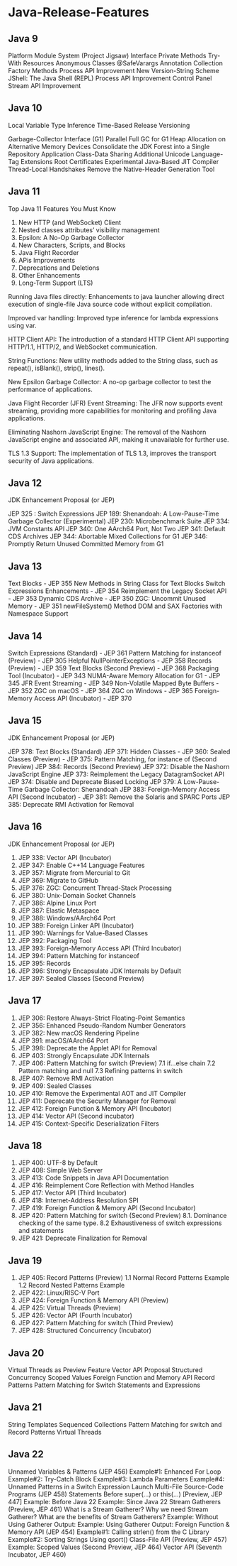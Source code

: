 # Java-Release-Features

Java 9
------

Platform Module System (Project Jigsaw)
Interface Private Methods
Try-With Resources
Anonymous Classes
@SafeVarargs Annotation
Collection Factory Methods
Process API Improvement
New Version-String Scheme
JShell: The Java Shell (REPL)
Process API Improvement
Control Panel
Stream API Improvement

Java 10
-------

Local Variable Type Inference
Time-Based Release Versioning

Garbage-Collector Interface (G1)
Parallel Full GC for G1
Heap Allocation on Alternative Memory Devices
Consolidate the JDK Forest into a Single Repository
Application Class-Data Sharing
Additional Unicode Language-Tag Extensions
Root Certificates
Experimental Java-Based JIT Compiler
Thread-Local Handshakes
Remove the Native-Header Generation Tool

Java 11
-------

Top Java 11 Features You Must Know
1. New HTTP (and WebSocket) Client
2. Nested classes attributes’ visibility management
3. Epsilon: A No-Op Garbage Collector 
4. New Characters, Scripts, and Blocks
5. Java Flight Recorder
6. APis Improvements
7. Deprecations and Deletions
8. Other Enhancements 
9. Long-Term Support (LTS)

Running Java files directly: Enhancements to java launcher allowing direct execution of single-file Java source code without explicit compilation.

Improved var handling: Improved type inference for lambda expressions using var.

HTTP Client API: The introduction of a standard HTTP Client API supporting HTTP/1.1, HTTP/2, and WebSocket communication.

String Functions: New utility methods added to the String class, such as repeat(), isBlank(), strip(), lines().

New Epsilon Garbage Collector: A no-op garbage collector to test the performance of applications.

Java Flight Recorder (JFR) Event Streaming: The JFR now supports event streaming, providing more capabilities for monitoring and profiling Java applications.

Eliminating Nashorn JavaScript Engine: The removal of the Nashorn JavaScript engine and associated API, making it unavailable for further use.

TLS 1.3 Support: The implementation of TLS 1.3, improves the transport security of Java applications.


Java 12 
-------

 JDK Enhancement Proposal (or JEP) 

JEP 325 : Switch Expressions
JEP 189: Shenandoah: A Low-Pause-Time Garbage Collector (Experimental)
JEP 230: Microbenchmark Suite
JEP 334: JVM Constants API
JEP 340: One AArch64 Port, Not Two
JEP 341: Default CDS Archives
JEP 344: Abortable Mixed Collections for G1
JEP 346: Promptly Return Unused Committed Memory from G1

Java 13
-------

Text Blocks - JEP 355
New Methods in String Class for Text Blocks
Switch Expressions Enhancements - JEP 354
Reimplement the Legacy Socket API - JEP 353
Dynamic CDS Archive - JEP 350
ZGC: Uncommit Unused Memory - JEP 351
newFileSystem() Method
DOM and SAX Factories with Namespace Support

Java 14
-------

Switch Expressions (Standard) - JEP 361
Pattern Matching for instanceof (Preview) - JEP 305
Helpful NullPointerExceptions - JEP 358
Records (Preview) - JEP 359
Text Blocks (Second Preview) - JEP 368
Packaging Tool (Incubator) - JEP 343
NUMA-Aware Memory Allocation for G1 - JEP 345
JFR Event Streaming - JEP 349
Non-Volatile Mapped Byte Buffers - JEP 352
ZGC on macOS - JEP 364
ZGC on Windows - JEP 365
Foreign-Memory Access API (Incubator) - JEP 370

Java 15
-------

 JDK Enhancement Proposal (or JEP) 

JEP 378: Text Blocks (Standard)
JEP 371: Hidden Classes -
JEP 360: Sealed Classes (Preview) -
JEP 375: Pattern Matching, for instance of (Second Preview)
JEP 384: Records (Second Preview)
JEP 372: Disable the Nashorn JavaScript Engine
JEP 373: Reimplement the Legacy DatagramSocket API
JEP 374: Disable and Deprecate Biased Locking
JEP 379: A Low-Pause-Time Garbage Collector: Shenandoah
JEP 383: Foreign-Memory Access API (Second Incubator) -
JEP 381: Remove the Solaris and SPARC Ports
JEP 385: Deprecate RMI Activation for Removal

Java 16
-------

 JDK Enhancement Proposal (or JEP) 
 
1. JEP 338: Vector API (Incubator)
2. JEP 347: Enable C++14 Language Features
3. JEP 357: Migrate from Mercurial to Git
4. JEP 369: Migrate to GitHub
5. JEP 376: ZGC: Concurrent Thread-Stack Processing
6. JEP 380: Unix-Domain Socket Channels
7. JEP 386: Alpine Linux Port
8. JEP 387: Elastic Metaspace
9. JEP 388: Windows/AArch64 Port
10. JEP 389: Foreign Linker API (Incubator)
11. JEP 390: Warnings for Value-Based Classes
12. JEP 392: Packaging Tool
13. JEP 393: Foreign-Memory Access API (Third Incubator)
14. JEP 394: Pattern Matching for instanceof
15. JEP 395: Records
16. JEP 396: Strongly Encapsulate JDK Internals by Default
17. JEP 397: Sealed Classes (Second Preview)


Java 17
-------

1. JEP 306: Restore Always-Strict Floating-Point Semantics
2. JEP 356: Enhanced Pseudo-Random Number Generators
3. JEP 382: New macOS Rendering Pipeline
4. JEP 391: macOS/AArch64 Port
5. JEP 398: Deprecate the Applet API for Removal
6. JEP 403: Strongly Encapsulate JDK Internals
7. JEP 406: Pattern Matching for switch (Preview)
7.1 if…else chain
7.2 Pattern matching and null
7.3 Refining patterns in switch
8. JEP 407: Remove RMI Activation
9. JEP 409: Sealed Classes
10. JEP 410: Remove the Experimental AOT and JIT Compiler
11. JEP 411: Deprecate the Security Manager for Removal
12. JEP 412: Foreign Function & Memory API (Incubator)
13. JEP 414: Vector API (Second incubator)
14. JEP 415: Context-Specific Deserialization Filters


Java 18
-------

1. JEP 400: UTF-8 by Default
2. JEP 408: Simple Web Server
3. JEP 413: Code Snippets in Java API Documentation
4. JEP 416: Reimplement Core Reflection with Method Handles
5. JEP 417: Vector API (Third Incubator)
6. JEP 418: Internet-Address Resolution SPI
7. JEP 419: Foreign Function & Memory API (Second Incubator)
8. JEP 420: Pattern Matching for switch (Second Preview)
8.1. Dominance checking of the same type.
8.2 Exhaustiveness of switch expressions and statements
9. JEP 421: Deprecate Finalization for Removal


Java 19
-------

1. JEP 405: Record Patterns (Preview)
1.1 Normal Record Patterns Example
1.2 Record Nested Patterns Example
2. JEP 422: Linux/RISC-V Port
3. JEP 424: Foreign Function & Memory API (Preview)
4. JEP 425: Virtual Threads (Preview)
5. JEP 426: Vector API (Fourth Incubator)
6. JEP 427: Pattern Matching for switch (Third Preview)
7. JEP 428: Structured Concurrency (Incubator)

Java 20
-------

Virtual Threads as Preview Feature
Vector API Proposal
Structured Concurrency
Scoped Values
Foreign Function and Memory API
Record Patterns
Pattern Matching for Switch Statements and Expressions


Java 21
------

String Templates
Sequenced Collections
Pattern Matching for switch and Record Patterns
Virtual Threads

Java 22
-------

Unnamed Variables & Patterns (JEP 456)
Example#1: Enhanced For Loop
Example#2: Try-Catch Block
Example#3: Lambda Parameters
Example#4: Unnamed Patterns in a Switch Expression
Launch Multi-File Source-Code Programs (JEP 458)
Statements Before super(…) or this(…) [Preview, JEP 447]
Example: Before Java 22 
Example: Since Java 22
Stream Gatherers (Preview, JEP 461)
What is a Stream Gatherer?
Why we need Stream Gatherer?
What are the benefits of Stream Gatherers?
Example: Without Using Gatherer 
Output:
Example: Using Gatherer 
Output:
Foreign Function & Memory API (JEP 454)
Example#1: Calling strlen() from the C Library
Example#2: Sorting Strings Using qsort()
Class-File API (Preview, JEP 457)
Example:
Scoped Values (Second Preview, JEP 464)
Vector API (Seventh Incubator, JEP 460)
